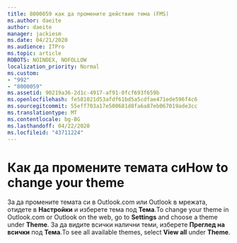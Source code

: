 ```yaml
---
title: 8000059 как да промените действие тема (FMS)
ms.author: daeite
author: daeite
manager: jackiesm
ms.date: 04/21/2020
ms.audience: ITPro
ms.topic: article
ROBOTS: NOINDEX, NOFOLLOW
localization_priority: Normal
ms.custom:
- "992"
- "8000059"
ms.assetid: 90219a36-2d1c-4917-af91-0fcf693f659b
ms.openlocfilehash: fe581021d53afdf61bd5a5cdfae471ede596f4c6
ms.sourcegitcommit: 55eff703a17e500681d8fa6a87eb067019ade3cc
ms.translationtype: MT
ms.contentlocale: bg-BG
ms.lasthandoff: 04/22/2020
ms.locfileid: "43711224"
---
```

# <a name="how-to-change-your-theme"></a><span data-ttu-id="b089f-102">Как да промените темата си</span><span class="sxs-lookup"><span data-stu-id="b089f-102">How to change your theme</span></span>

<span data-ttu-id="b089f-103">За да промените темата си в Outlook.com или Outlook в мрежата, отидете в **Настройки** и изберете тема под **Тема**.</span><span class="sxs-lookup"><span data-stu-id="b089f-103">To change your theme in Outlook.com or Outlook on the web, go to **Settings** and choose a theme under **Theme**.</span></span> <span data-ttu-id="b089f-104">За да видите всички налични теми, изберете **Преглед на всички** под **Тема**.</span><span class="sxs-lookup"><span data-stu-id="b089f-104">To see all available themes, select **View all** under **Theme**.</span></span>
  